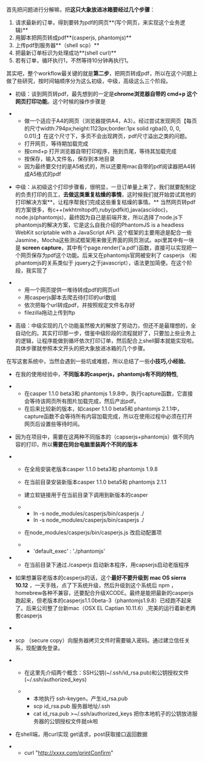 首先把问题进行分解嘛，把**这只大象放进冰箱要经过几个步骤**：

1. 请求最新的订单，得到要转为pdf的网页**(写个网页，来实现这个业务逻辑)**
2. 用脚本把网页转成pdf**(casperjs, phantomjs)**
3. 上传pdf到服务器**（shell  scp）**
4. 把最新订单标识为处理成功**(shell curl)**
5. 若有订单，循环执行1，不然等待10分钟再执行1。

其实吧，整个workflow最关键的就是**第二步**，把网页转成pdf，所以在这个问题上做了些研究，按时间轴顺序分为这么初级，中级，高级这么三个阶段。

- 初级：谈到网页转pdf，最先想到的一定是**chrome浏览器自带的 cmd+p 这个网页打印功能**。这个时候的操作步骤是

- - 做一个适应于A4的网页（浏览器提供A4，A3）。经过尝试发现网页【每页的尺寸width:794px;height:1123px;border:1px solid rgba(0, 0, 0, 0.01);】在这个尺寸下，多页不会出现跨页，pdf尺寸溢出之类的问题。
  - 打开网页，等待期加载完成
  - 按cmd+p 打开浏览器自带打印程序，拖到页尾，等待其加载完成
  - 按保存，输入文件名，保存到本地目录
  - 因为最终要交付的是A5格式的，所以还要用mac自带的pdf阅读器把A4转成A5格式的pdf

- 中级：从初级这个打印步骤看，很明显，一旦订单量上来了，我们就要配制定的负责打印的员工，**去做这类重复枯燥的事情**，这时候我们就开始尝试其他的打印解决方案**，让程序帮我们完成这些重复枯燥的事情。** 当然网页转pdf的方案很多，有c++(wkhtmltopdf),ruby(pdfkit),java(asciidoc)，node.js(phantomjs)，最终因为自己是前端开发，所以选择了node.js下 phantomjs的解决方案，它是这么自我介绍的PhantomJS is a headless WebKit scriptable with a JavaScript API.  这个框架的主要用途是配合一些Jasmine，Mocha这些测试框架用来做无界面的网页测试。api里其中有一块是 **screen capture**，其中有个page.render('a.pdf')函数，直接可以实现把一个网页保存为pdf这个功能。后来又在phantomjs官网被安利了 casperjs  （和phantomjs的关系类似于 jquery之于javascript），语法更加简便。在这个阶段，我实现了

- - 用一个网页提供一堆待转成pdf的网页url
  - 用casperjs脚本去爬去待打印的url数组
  - 依次把每个url转成pdf，并按照规定文件名存好
  - filezilla拖动上传到ftp

- 高级：中级实现的几个功能虽然极大的解放了劳动力，但还不是最理想的，全自动化的。其实打印那一步，借鉴中级阶段的流程就好了，只要加上些业务上的逻辑，让程序能做到循坏依次打印订单，然后配合上shell脚本就能实现啦。具体步骤就参照本文开头的把大象放进冰箱的几个步骤。



在写这套系统中，当然会遇到一些坑或难题，所以总结了一些**小技巧,小经验**。

-  在我的使用经验中，**不同版本的casperjs，phantomjs有不同的特性**,

- -  在casper 1.1.0 beta3和 phantomjs 1.9.8中，执行capture函数，它直接会等待该网页所有图片加载完成，然后产出pdf。
  - 在后来比较新的版本，如casper 1.1.0 beta5和 phantomjs 2.1.1中，capture函数不会等待所有内容加载完成，所以在使用过程中必须在打开网页后设置些等待时间。

- 因为在项目中，需要在这两种不同版本的（capserjs+phantomjs）做不同内容的打印，所以**需要在同台电脑里装两个不同的版本**

- - 在全局安装老版本casper 1.1.0 beta3和 phantomjs 1.9.8

  - 在当前目录安装新版本casper 1.1.0 beta5和 phantomjs 2.1.1

  - 建立软链接用于在当前目录下调用到新版本的casper

  - - ln -s node_modules/casperjs/bin/casperjs ./
    - ln -s node_modules/casperjs/bin/casperjs ./

  - 在node_modules/casperjs/bin/casperjs.js 改启动配置项

  - - 'default_exec' : './phantomjs'

- - 在当前目录下通过./casperjs 启动新本程序，用capserjs启动老版程序



- 如果想兼容老版本的casperjs的话，这个**最好不要升级到** **mac OS sierra 10.12**  ，一天手贱，点了下系统升级，然后升级到这个系统后 npm ，homebrew各种不兼容，还要配合升级XCODE。最终是能把最新的casperjs跑起来，但老版本的casperjs1.1.0beta-3（phantomjs1.9.8）已经跑不起来了。后来公司整了台新mac（OSX EL Captian 10.11.6）,完美的运行着新老两套casperjs

- 

- scp （secure copy）向服务器拷贝文件时需要输入密码。通过建立信任关系，现配置免登录。

- - 在这里先介绍两个概念：SSH公钥(~/.ssh/id_rsa.pub)和公钥授权文件(~/.ssh/authorized_keys)

  - - 本地执行 ssh-keygen，产生id_rsa.pub
    - scp id_rsa.pub 服务器地址/.ssh
    - cat id_rsa.pub >~/.ssh/authorized_keys  把你本地机子的公钥放进服务器的公钥授权文件就ok啦

- 在shell端，用curl实现 get请求，post获取接口返回数据

- - curl "http://xxxx.com/printConfirm"